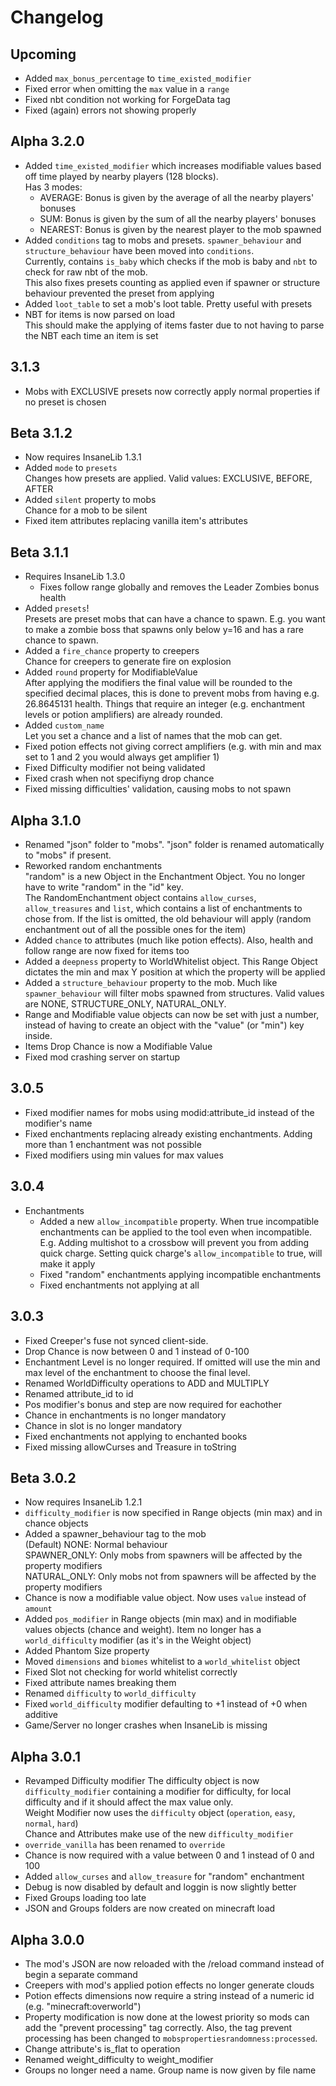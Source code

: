 # Changelog

## Upcoming
* Added `max_bonus_percentage` to `time_existed_modifier`
* Fixed error when omitting the `max` value in a `range`
* Fixed nbt condition not working for ForgeData tag
* Fixed (again) errors not showing properly

## Alpha 3.2.0
* Added `time_existed_modifier` which increases modifiable values based off time played by nearby players (128 blocks).  
  Has 3 modes:  
  * AVERAGE: Bonus is given by the average of all the nearby players' bonuses
  * SUM: Bonus is given by the sum of all the nearby players' bonuses
  * NEAREST: Bonus is given by the nearest player to the mob spawned
* Added `conditions` tag to mobs and presets. `spawner_behaviour` and `structure_behaviour` have been moved into `conditions`.  
  Currently, contains `is_baby` which checks if the mob is baby and `nbt` to check for raw nbt of the mob.  
  This also fixes presets counting as applied even if spawner or structure behaviour prevented the preset from applying
* Added `loot_table` to set a mob's loot table. Pretty useful with presets
* NBT for items is now parsed on load  
  This should make the applying of items faster due to not having to parse the NBT each time an item is set 

## 3.1.3
* Mobs with EXCLUSIVE presets now correctly apply normal properties if no preset is chosen

## Beta 3.1.2
* Now requires InsaneLib 1.3.1
* Added `mode` to `presets`  
  Changes how presets are applied. Valid values: EXCLUSIVE, BEFORE, AFTER
* Added `silent` property to mobs  
  Chance for a mob to be silent
* Fixed item attributes replacing vanilla item's attributes

## Beta 3.1.1
* Requires InsaneLib 1.3.0
  * Fixes follow range globally and removes the Leader Zombies bonus health
* Added `presets`!  
  Presets are preset mobs that can have a chance to spawn. E.g. you want to make a zombie boss that spawns only below y=16 and has a rare chance to spawn.
* Added a `fire_chance` property to creepers  
  Chance for creepers to generate fire on explosion
* Added `round` property for ModifiableValue  
  After applying the modifiers the final value will be rounded to the specified decimal places, this is done to prevent mobs from having e.g. 26.8645131 health. Things that require an integer (e.g. enchantment levels or potion amplifiers) are already rounded.
* Added `custom_name`  
  Let you set a chance and a list of names that the mob can get.
* Fixed potion effects not giving correct amplifiers (e.g. with min and max set to 1 and 2 you would always get amplifier 1)
* Fixed Difficulty modifier not being validated
* Fixed crash when not specifiyng drop chance
* Fixed missing difficulties' validation, causing mobs to not spawn

## Alpha 3.1.0
* Renamed "json" folder to "mobs". "json" folder is renamed automatically to "mobs" if present.
* Reworked random enchantments  
  "random" is a new Object in the Enchantment Object. You no longer have to write "random" in the "id" key.  
  The RandomEnchantment object contains `allow_curses`, `allow_treasures` and `list`, which contains a list of enchantments to chose from. If the list is omitted, the old behaviour will apply (random enchantment out of all the possible ones for the item)
* Added `chance` to attributes (much like potion effects). Also, health and follow range are now fixed for items too
* Added a `deepness` property to WorldWhitelist object. This Range Object dictates the min and max Y position at which the property will be applied
* Added a `structure_behaviour` property to the mob. Much like `spawner_behaviour` will filter mobs spawned from structures. Valid values are NONE, STRUCTURE_ONLY, NATURAL_ONLY.
* Range and Modifiable value objects can now be set with just a number, instead of having to create an object with the "value" (or "min") key inside.  
* Items Drop Chance is now a Modifiable Value
* Fixed mod crashing server on startup

## 3.0.5
* Fixed modifier names for mobs using modid:attribute_id instead of the modifier's name
* Fixed enchantments replacing already existing enchantments. Adding more than 1 enchantment was not possible
* Fixed modifiers using min values for max values

## 3.0.4
* Enchantments
  * Added a new `allow_incompatible` property. When true incompatible enchantments can be applied to the tool even when incompatible. E.g. Adding multishot to a crossbow will prevent you from adding quick charge. Setting quick charge's `allow_incompatible` to true, will make it apply
  * Fixed "random" enchantments applying incompatible enchantments
  * Fixed enchantments not applying at all

## 3.0.3
* Fixed Creeper's fuse not synced client-side.
* Drop Chance is now between 0 and 1 instead of 0-100
* Enchantment Level is no longer required. If omitted will use the min and max level of the enchantment to choose the final level.
* Renamed WorldDifficulty operations to ADD and MULTIPLY
* Renamed attribute_id to id
* Pos modifier's bonus and step are now required for eachother
* Chance in enchantments is no longer mandatory
* Chance in slot is no longer mandatory
* Fixed enchantments not applying to enchanted books
* Fixed missing allowCurses and Treasure in toString 

## Beta 3.0.2
* Now requires InsaneLib 1.2.1
* `difficulty_modifier` is now specified in Range objects (min max) and in chance objects
* Added a spawner_behaviour tag to the mob  
  (Default) NONE: Normal behaviour  
  SPAWNER_ONLY: Only mobs from spawners will be affected by the property modifiers  
  NATURAL_ONLY: Only mobs not from spawners will be affected by the property modifiers
* Chance is now a modifiable value object. Now uses `value` instead of `amount`
* Added `pos_modifier` in Range objects (min max) and in modifiable values objects (chance and weight). Item no longer has a `world_difficulty` modifier (as it's in the Weight object)
* Added Phantom Size property
* Moved `dimensions` and `biomes` whitelist to a `world_whitelist` object
* Fixed Slot not checking for world whitelist correctly
* Fixed attribute names breaking them
* Renamed `difficulty` to `world_difficulty`
* Fixed `world_difficulty` modifier defaulting to +1 instead of +0 when additive
* Game/Server no longer crashes when InsaneLib is missing

## Alpha 3.0.1
* Revamped Difficulty modifier
The difficulty object is now `difficulty_modifier` containing a modifier for difficulty, for local difficulty and if it should affect the max value only.  
Weight Modifier now uses the `difficulty` object (`operation`, `easy`, `normal`, `hard`)  
Chance and Attributes make use of the new `difficulty_modifier`
* `override_vanilla` has been renamed to `override`
* Chance is now required with a value between 0 and 1 instead of 0 and 100
* Added `allow_curses` and `allow_treasure` for "random" enchantment
* Debug is now disabled by default and loggin is now slightly better
* Fixed Groups loading too late
* JSON and Groups folders are now created on minecraft load

## Alpha 3.0.0
* The mod's JSON are now reloaded with the /reload command instead of begin a separate command
* Creepers with mod's applied potion effects no longer generate clouds
* Potion effects dimensions now require a string instead of a numeric id (e.g. "minecraft:overworld")
* Property modification is now done at the lowest priority so mods can add the "prevent processing" tag correctly. Also, the tag prevent processing has been changed to `mobspropertiesrandomness:processed`.
* Change attribute's is_flat to operation
* Renamed weight_difficulty to weight_modifier
* Groups no longer need a name. Group name is now given by file name